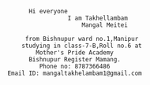                            Hi everyone
                                      I am Takhellambam
                                          Mangal Meitei
    
                          from Bishnupur ward no.1,Manipur     
                         studying in class-7-B,Roll no.6 at
                             Mother's Pride Academy                                           
                           Bishnupur Register Mamang.
                              Phone no: 8787366486
                     Email ID: mangaltakhelambam1@gmail.com
           
           


         
